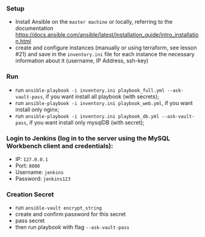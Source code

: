 ### Setup
- Install Ansible on the `master machine` or locally, referring to the documentation https://docs.ansible.com/ansible/latest/installation_guide/intro_installation.html
- create and configure instances (manually or using terraform, see lesson #21) and save in the `inventory.ini` file for each instance the necessary information about it (username, IP Address, ssh-key)

### Run
- run `ansible-playbook -i inventory.ini playbook_full.yml --ask-vault-pass`, if you want install all playbook (with secrets);
- run `ansible-playbook -i inventory.ini playbook_web.yml`, if you want install only nginx;
- run `ansible-playbook -i inventory.ini playbook_db.yml --ask-vault-pass`, if you want install only mysqlDB (with secret);

### Login to Jenkins (log in to the server using the MySQL Workbench client and credentials):
- IP: `127.0.0.1`
- Port: `8080`
- Username: `jenkins`
- Password: `jenkins123`

### Creation Secret
- run `ansible-vault encrypt_string`
- create and confirm password for this secret
- pass secret 
- then run playbook with flag `--ask-vault-pass`
